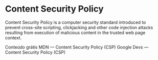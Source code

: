 # Content Security Policy

Content Security Policy is a computer security standard introduced to prevent cross-site scripting, clickjacking and other code injection attacks resulting from execution of malicious content in the trusted web page context.

<ResourceGroupTitle>Conteúdo grátis</ResourceGroupTitle>
<BadgeLink badgeText='Read' colorScheme="yellow" href='https://developer.mozilla.org/en-US/docs/Web/HTTP/CSP'>MDN — Content Security Policy (CSP)</BadgeLink>
<BadgeLink badgeText='Read' colorScheme="yellow" href='https://developers.google.com/web/fundamentals/security/csp'>Google Devs — Content Security Policy (CSP)</BadgeLink>
